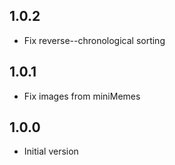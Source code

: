## 1.0.2
- Fix reverse--chronological sorting

## 1.0.1
- Fix images from miniMemes

## 1.0.0
- Initial version